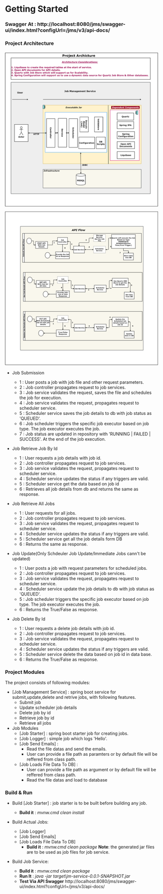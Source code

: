 # Getting Started

### Swagger At : http://localhost:8080/jms/swagger-ui/index.html?configUrl=/jms/v3/api-docs/ 

### Project Architecture

![Architecture](./src/main/resources/doc/JMSArchicture.png)

![APIFlow](./src/main/resources/doc/JMSAPIFlow.png)

* Job Submission   
	* 1 : User posts a job with job file and other request parameters.
    * 2 : Job controller propagates request to job services.
    * 3 : Job service validates the request, saves the file and schedules the job for execution.
    * 4 : Job service validates the request, propagates request to scheduler service.
	* 5 : Scheduler service saves the job details to db with job status as 'QUEUED'.
    * 6 : Job scheduler triggers the specific job executor based on job type. The job executor executes the job.
    * 7 : Job status are updated in repository with 'RUNNING | FAILED | SUCCESS'. At the end of the job execution.
    
* Job Retrieve Job By Id 
	* 1 : User requests a job details with job id.
    * 2 : Job controller propagates request to job services.   
	* 3 : Job service validates the request, propagates request to scheduler service.
    * 4 : Scheduler service updates the status if any triggers are valid.
    * 5 : Scheduler service get the data based on job id 
	* 6 : Retrieves all job details from db and returns the same as response. 
    
* Job Retrieve All Jobs
	* 1 : User requests for all jobs.
    * 2 : Job controller propagates request to job services.   
	* 3 : Job service validates the request, propagates request to scheduler service.
    * 4 : Scheduler service updates the status if any triggers are valid.
    * 5 : Scheduler service get all the job details form DB
	* 6 : Returns the same as response. 
	
* Job Update(Only Schdeuler Job Update/Immediate Jobs cann't be updated)   
	* 1 : User posts a job with request parameters for scheduled jobs.
    * 2 : Job controller propagates request to job services.
    * 3 : Job service validates the request, propagates request to scheduler service.
	* 4 : Scheduler service update the job details to db with job status as 'QUEUED'.
    * 5 : Job scheduler triggers the specific job executor based on job type. The job executor executes the job.
    * 6 : Returns the True/False as response.
	
* Job Delete By Id 
	* 1 : User requests a delete job details with job id.
    * 2 : Job controller propagates request to job services.   
	* 3 : Job service validates the request, propagates request to scheduler service.
    * 4 : Scheduler service updates the status if any triggers are valid.
    * 5 : Scheduler service delete the data based on job id in data base.
	* 6 : Returns the True/False as response.
	
### Project Modules
The project consists of following modules:
* [Job Management Service] : spring boot service for submit,update,delete and retrive jobs, with following features.
    * Submit job
	* Update scheduler job details
	* Delete job by id
    * Retrieve job by id
    * Retrieve all jobs
* Job Modules
    * [Job Starter] : spring boot starter job for creating jobs. 
    * [Job Logger] : simple job which logs 'Hello'. 
    * [Job Send Emails] : 
        * Read the file datas and send the emails.
		* User can provide a file path as paramters or by default file will be reffered from class path.
    * [Job Loads File Data To DB] : 
		* User can provide a file path as argument or by default file will be reffered from class path.
        * Read the file datas and load to database

### Build & Run
* Build [Job Starter] : job starter is to be built before building any job.
    * **Build it** : *mvnw.cmd clean install*

* Build Actual Jobs:
    * [Job Logger] 
    * [Job Send Emails]
    * [Job Loads File Data To DB]
        * **Build it** : *mvnw.cmd clean package*
    **Note**: the generated jar files are to be used as job files for job service.

* Build Job Service:        
    * **Build it** : *mvnw.cmd clean package*
    * **Run It** : *java -jar target\jm-service-0.0.1-SNAPSHOT.jar*
    * **Test Via API Swagger** http://localhost:8080/jms/swagger-ui/index.html?configUrl=/jms/v3/api-docs/